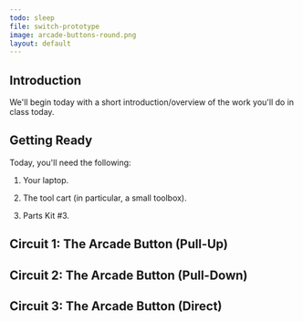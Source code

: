 ```yaml
---
todo: sleep
file: switch-prototype
image: arcade-buttons-round.png
layout: default
---
```


## Introduction

We'll begin today with a short introduction/overview of the work you'll do in class today.

## Getting Ready

Today, you'll need the following:

1. Your laptop.

1. The tool cart (in particular, a small toolbox).

1. Parts Kit #3.

## Circuit 1: The Arcade Button (Pull-Up)

## Circuit 2: The Arcade Button (Pull-Down)

## Circuit 3: The Arcade Button (Direct)

